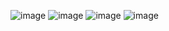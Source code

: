 ![image](https://user-images.githubusercontent.com/121361500/221418958-300a9dbd-2337-430d-ab8c-712824b16dcc.png)
![image](https://user-images.githubusercontent.com/121361500/221418991-09c8e738-5fd3-47a5-87e5-ebe3afcb56ae.png)
![image](https://user-images.githubusercontent.com/121361500/221419028-dc2eec8f-f84b-4224-aa82-fd5938187a78.png)
![image](https://user-images.githubusercontent.com/121361500/221419041-8331adf8-f030-4251-abbc-db3995bc3585.png)

